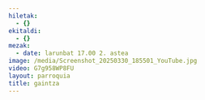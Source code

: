 ```yaml
---
hiletak:
  - {}
ekitaldi:
  - {}
mezak:
  - date: larunbat 17.00 2. astea
image: /media/Screenshot_20250330_185501_YouTube.jpg
video: G7g958WP8FU
layout: parroquia
title: gaintza
---
```

